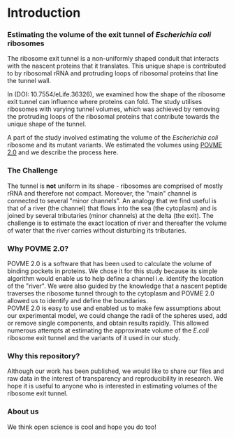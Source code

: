 # Introduction
### Estimating the volume of the exit tunnel of _Escherichia coli_ ribosomes

The ribosome exit tunnel is a non-uniformly shaped conduit that interacts with the nascent proteins that it translates. This unique shape is contributed to by ribosomal rRNA and protruding loops of ribosomal proteins that line the tunnel wall. 

In (DOI: 10.7554/eLife.36326), we examined how the shape of the ribosome exit tunnel can influence where proteins can fold. The study utilises ribosomes with varying tunnel volumes, which was achieved by removing the protruding loops of the ribosomal proteins that contribute towards the unique shape of the tunnel. 

A part of the study involved estimating the volume of the _Escherichia coli_ ribosome and its mutant variants. We estimated the volumes using [POVME 2.0](https://git.durrantlab.pitt.edu/jdurrant/POVME) and we describe the process here. 

### The Challenge
The tunnel is **not** uniform in its shape - ribosomes are comprised of mostly rRNA and therefore not compact. Moreover, the "main" channel is connected to several "minor channels". 
An analogy that we find useful is that of a river (the channel) that flows into the sea (the cytoplasm) and is joined by several tributaries (minor channels) at the delta (the exit). The challenge is to estimate the exact location of river and thereafter the volume of water that the river carries without disturbing its tributaries. 

### Why POVME 2.0? 

POVME 2.0 is a software that has been used to calculate the volume of binding pockets in proteins. We chose it for this study because its simple algorithm would enable us to help define a channel i.e. identify the location of the "river". We were also guided by the knowledge that a nascent peptide traverses the ribosome tunnel through to the cytoplasm and POVME 2.0 allowed us to identify and define the boundaries.   
POVME 2.0 is easy to use and enabled us to make few assumptions about our experimental model, we could change the radii of the spheres used, add or remove single components, and obtain results rapidly. This allowed numerous attempts at estimating the approximate volume of the _E.coli_ ribosome exit tunnel and the variants of it used in our study.   

### Why this repository? 

Although our work has been published, we would like to share our files and raw data in the interest of transparency and reproducibility in research. We hope it is useful to anyone who is interested in estimating volumes of the ribosome exit tunnel. 

### About us
We think open science is cool and hope you do too! 
